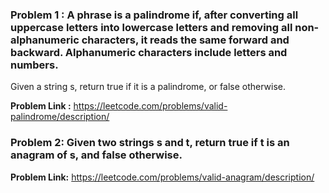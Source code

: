 ### **Problem 1 :** A phrase is a palindrome if, after converting all uppercase letters into lowercase letters and removing all non-alphanumeric characters, it reads the same forward and backward. Alphanumeric characters include letters and numbers.

Given a string s, return true if it is a palindrome, or false otherwise.

**Problem Link :** https://leetcode.com/problems/valid-palindrome/description/



### **Problem 2:** Given two strings s and t, return true if t is an anagram of s, and false otherwise.

**Problem Link:** https://leetcode.com/problems/valid-anagram/description/